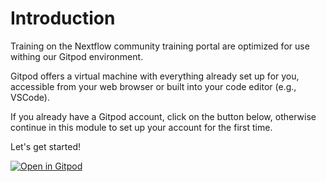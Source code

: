 # Introduction

Training on the Nextflow community training portal are optimized for use withing our Gitpod environment.

Gitpod offers a virtual machine with everything already set up for you, accessible from your web browser or built into your code editor (e.g., VSCode).

If you already have a Gitpod account, click on the button below, otherwise continue in this module to set up your account for the first time.

Let's get started!

[![Open in Gitpod](https://img.shields.io/badge/Gitpod-%20Open%20in%20Gitpod-908a85?logo=gitpod)](https://gitpod.io/#https://github.com/nextflow-io/training)
